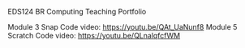 EDS124 BR Computing Teaching Portfolio

Module 3 Snap Code video: https://youtu.be/QAt_UaNunf8
Module 5 Scratch Code video: https://youtu.be/QLnalqfcfWM

